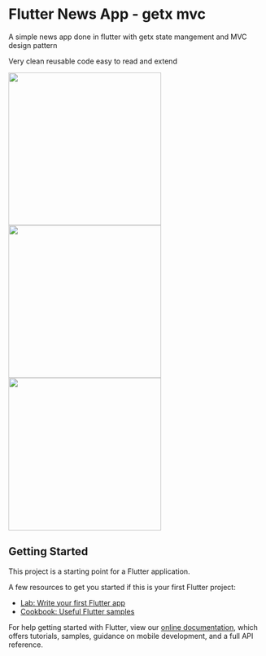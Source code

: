 
# Flutter News App - getx mvc

<p>A simple news app done in flutter with getx state mangement and MVC design pattern </p>
<p>Very clean reusable code easy to read and extend  </p>

<img src="https://user-images.githubusercontent.com/47813262/124594354-5f31db00-de68-11eb-9fb7-1ed9c1bb417e.png" width="300" ><img src="https://user-images.githubusercontent.com/47813262/124594375-635df880-de68-11eb-83c6-cbd5edbaa543.png" width="300" ><img src="https://user-images.githubusercontent.com/47813262/124783418-b8276f00-df4d-11eb-8f28-bf8f9e94543a.png" width="300" >




## Getting Started

This project is a starting point for a Flutter application.

A few resources to get you started if this is your first Flutter project:

- [Lab: Write your first Flutter app](https://flutter.dev/docs/get-started/codelab)
- [Cookbook: Useful Flutter samples](https://flutter.dev/docs/cookbook)

For help getting started with Flutter, view our
[online documentation](https://flutter.dev/docs), which offers tutorials,
samples, guidance on mobile development, and a full API reference.

